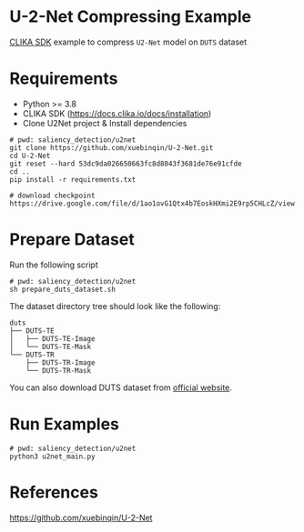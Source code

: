 # U-2-Net Compressing Example
<ins>CLIKA SDK</ins> example to compress `U2-Net` model on `DUTS` dataset


# Requirements

- Python >= 3.8
- CLIKA SDK (https://docs.clika.io/docs/installation)
- Clone U2Net project & Install dependencies
```
# pwd: saliency_detection/u2net
git clone https://github.com/xuebinqin/U-2-Net.git
cd U-2-Net
git reset --hard 53dc9da026650663fc8d8043f3681de76e91cfde
cd ..
pip install -r requirements.txt

# download checkpoint
https://drive.google.com/file/d/1ao1ovG1Qtx4b7EoskHXmi2E9rp5CHLcZ/view
```
# Prepare Dataset

Run the following script

```
# pwd: saliency_detection/u2net
sh prepare_duts_dataset.sh
```

The dataset directory tree should look like the following:

```
duts
├── DUTS-TE
│   ├── DUTS-TE-Image
│   └── DUTS-TE-Mask
└── DUTS-TR
    ├── DUTS-TR-Image
    └── DUTS-TR-Mask
```

You can also download DUTS dataset from [official website](http://saliencydetection.net/duts/).

# Run Examples

```
# pwd: saliency_detection/u2net
python3 u2net_main.py
```


# References
https://github.com/xuebinqin/U-2-Net